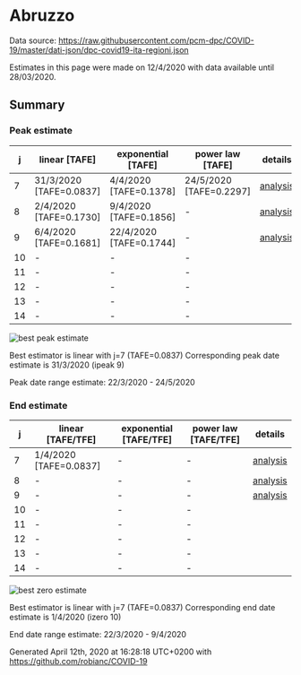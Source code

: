 # Abruzzo


Data source: https://raw.githubusercontent.com/pcm-dpc/COVID-19/master/dati-json/dpc-covid19-ita-regioni.json

Estimates in this page were made on 12/4/2020 with data available until 28/03/2020.


## Summary 

### Peak estimate 
|j|linear [TAFE]|exponential [TAFE]|power law [TAFE]|details|
|---|----|-----------|---------|-------|
|7|31/3/2020 [TAFE=0.0837]|4/4/2020 [TAFE=0.1378]|24/5/2020 [TAFE=0.2297]|[analysis](COVID-19_abruzzo_j7_2020-03-28.md)|
|8|2/4/2020 [TAFE=0.1730]|9/4/2020 [TAFE=0.1856]|-|[analysis](COVID-19_abruzzo_j8_2020-03-28.md)|
|9|6/4/2020 [TAFE=0.1681]|22/4/2020 [TAFE=0.1744]|-|[analysis](COVID-19_abruzzo_j9_2020-03-28.md)|
|10|-|-|-||
|11|-|-|-||
|12|-|-|-||
|13|-|-|-||
|14|-|-|-||

![best peak estimate](COVID-19_abruzzo_j7_2020-03-28.png)

Best estimator is linear with j=7 (TAFE=0.0837)
Corresponding peak date estimate is 31/3/2020 (ipeak 9)


Peak date range estimate: 22/3/2020 - 24/5/2020

### End estimate 
|j|linear [TAFE/TFE]|exponential [TAFE/TFE]|power law [TAFE/TFE]|details|
|---|----|-----------|---------|-------|
|7|1/4/2020 [TAFE=0.0837]|-|-|[analysis](COVID-19_abruzzo_j7_2020-03-28.md)|
|8|-|-|-|[analysis](COVID-19_abruzzo_j8_2020-03-28.md)|
|9|-|-|-|[analysis](COVID-19_abruzzo_j9_2020-03-28.md)|
|10|-|-|-||
|11|-|-|-||
|12|-|-|-||
|13|-|-|-||
|14|-|-|-||

![best zero estimate](COVID-19_abruzzo_j7_2020-03-28.png)

Best estimator is linear with j=7 (TAFE=0.0837)
Corresponding end date estimate is 1/4/2020 (izero 10)


End date range estimate: 22/3/2020 - 9/4/2020

Generated April 12th, 2020 at 16:28:18 UTC+0200 with https://github.com/robianc/COVID-19
